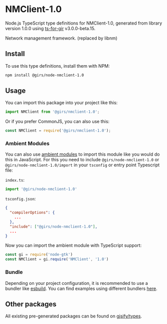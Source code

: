 
# NMClient-1.0

Node.js TypeScript type definitions for NMClient-1.0, generated from library version 1.0.0 using [ts-for-gir](https://github.com/gjsify/ts-for-gir) v3.0.0-beta.15.

Network management framework. (replaced by libnm)

## Install

To use this type definitions, install them with NPM:
```bash
npm install @girs/node-nmclient-1.0
```

## Usage

You can import this package into your project like this:
```ts
import NMClient from '@girs/nmclient-1.0';
```

Or if you prefer CommonJS, you can also use this:
```ts
const NMClient = require('@girs/nmclient-1.0');
```

### Ambient Modules

You can also use [ambient modules](https://github.com/gjsify/ts-for-gir/tree/main/packages/cli#ambient-modules) to import this module like you would do this in JavaScript.
For this you need to include `@girs/node-nmclient-1.0` or `@girs/node-nmclient-1.0/import` in your `tsconfig` or entry point Typescript file:

`index.ts`:
```ts
import '@girs/node-nmclient-1.0'
```

`tsconfig.json`:
```json
{
  "compilerOptions": {
    ...
  },
  "include": ["@girs/node-nmclient-1.0"],
  ...
}
```

Now you can import the ambient module with TypeScript support: 

```ts
const gi = require('node-gtk')
const NMClient = gi.require('NMClient', '1.0')
```



### Bundle

Depending on your project configuration, it is recommended to use a bundler like [esbuild](https://esbuild.github.io/). You can find examples using different bundlers [here](https://github.com/gjsify/ts-for-gir/tree/main/examples).

## Other packages

All existing pre-generated packages can be found on [gjsify/types](https://github.com/gjsify/types).

